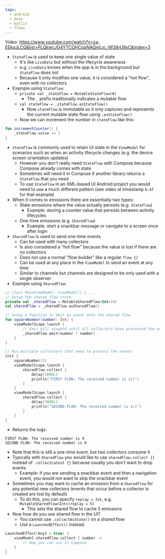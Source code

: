 ```yaml
---
tags:
  - android
  - done
  - kotlin
  - flows
---
```

Video: https://www.youtube.com/watch?v=za-EEkqJLCQ&list=PLQkwcJG4YTCQHCppNAQmLsj_jW38rU9sC&index=3
- `StateFlow` is used to keep one single value of state
	- It's like `LiveData` but without the lifecycle awareness
	- e.g. `LiveData` knows when the app is in the background but `StateFlow` does not
	- Because it only modifies one value, it is considered a "hot flow", even with no collectors
- Example using `StateFlow`:
	- `private val _stateFlow = MutableStateFlow(0)`
		- The `_` prefix traditionally indicates a mutable flow
	- `val stateFlow = _stateFlow.asStateFlow()`
		- Now `stateFlow` is immutable as it only captures and represents the current mutable state flow using `.asStateFlow()`
	- Now we can increment the number in `stateFlow` like this:
```kotlin
fun incrementCounter() {  
	_stateFlow.value += 1  
}
```
- `StateFlow` is commonly used to retain UI state in the `ViewModel` for scenarios such as when an activity lifecycle changes (e.g. the device screen orientation updates)
	- However you don't really need `StateFlow` with Compose because Compose already comes with state
	- Sometimes will need it in Compose if another library returns a `StateFlow` that you need
	- To use `StateFlow` in an XML-based UI Android project you would need to use a much different pattern (see video at timestamp `6:47` for that example)
- When it comes to emissions there are essentially two types:
	- State emissions where the value actually persists (e.g. `StateFlow`)
		- Example: storing a counter value that persists between activity lifecycles
	- One-time emissions (e.g. `SharedFlow`)
		- Example: start a snackbar message or navigate to a screen once after login
- `SharedFlow` is used to send one-time events
	- Can be used with many collectors
	- Is also considered a "hot flow" because the value is lost if there are no collectors
	- Does not use a normal "flow builder" like a regular `flow {}`
	- Can be used at any place in the `ViewModel` to send an event at any time
	- Similar to channels but channels are designed to be only used with a single observer
- Example using `SharedFlow`:
```kotlin
// class MainViewModel: ViewModel() { ...
// Setup the shared flow state
private val _sharedFlow = MutableSharedFlow<Int>(0)  
val sharedFlow = _sharedFlow.asSharedFlow()

// Setup a function to emit an event onto the shared flow
fun squareNumber(number: Int) {
	viewModelScope.launch {
		// Emit will suspend until all collectors have processed the event
		_sharedFlow.emit(number * number)
	}
}

// Run multiple collectors that need to process the events
init {
	squareNumber(3)
	viewModelScope.launch {
		sharedFlow.collect {
			delay(2000L)
			println("FIRST FLOW: The received number is $it")
		}
	}
	viewModelScope.launch {
		sharedFlow.collect {
			delay(3000L)
			println("SECOND FLOW: The received number is $it")
		}
	}
}
```
- Returns the logs:
```
FIRST FLOW: The received number is 9
SECOND FLOW: The received number is 9
```
- Note that this is still a one-time event, but two collectors consume it
- Typically with `SharedFlow` you would like to use `sharedFlow.collect {}` instead of `.collectLatest {}` because usually you don't want to drop events
	- Example: if you are sending a snackbar event and then a navigation event, you would not want to skip the snackbar event
- Sometimes you may want to cache an emission from a `SharedFlow` for any potential new collectors (events that occur before a collector is created are lost by default)
	- To do this, you can specify `replay = Int`, e.g. `MutableSharedFlow<Int>(replay = 5)`
		- This sets the shared flow to cache 5 emissions
- Now how do you use shared flow in the UI?
	- You cannot use `.collectAsState()` on a shared flow
	- Use a `LaunchedEffect()` instead:
```kotlin
LaunchedEffect(key1 = true) {
	viewModel.sharedFlow.collect { number ->
		// Now you can use in Compose
	}
}
```
